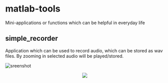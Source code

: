 # matlab-tools
Mini-applications or functions which can be helpful in everyday life

## simple_recorder ##

Application which can be used to record audio, which can be stored as wav files. By zooming in selected audio will be played/stored.


![sreenshot](https://github.com/urban-eriksson/matlab-tools/blob/master/simple_recorder/soundrecorder.png)

<p align="center"> 
<img src="https://github.com/urban-eriksson/matlab-tools/blob/master/simple_recorder/soundrecorder.png">
</p>
